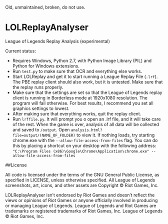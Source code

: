 Old, unmaintained, broken, do not use.

LOLReplayAnalyser
=================

League of Legends Replay Analysis (experimental)

Current status:
- Requires Windows, Python 2.7, with Python Image Library (PIL) and Python for Windows extensions.
- Run `test.py` to make sure that OCR and everything else works.
- Start LOLReplay and get it to start running a League Replay File (`.lrf`). The PBE replay client should also work, but it is untested. Make sure that the replay runs properly.
- Make sure that the settings are set so that the League of Legends replay client is running in Borderless mode at 1920x1080 resolution. The program will fail otherwise. For best results, I recommend you set all graphics settings to lowest.
- After making sure that everything works, quit the replay client.
- Run `lrffile.py`. It will prompt you o open an .lrf file, and it will take care of the rest. When the game is over, analysis of all data will be collected and saved to `/output`. Open `analysis.html?file=output/(NAME_OF_FOLDER)` to view it. If nothing loads, try starting chrome.exe with the `--allow-file-access-from-files` flag. You can do this by placing a shortcut on your desktop with the following address: `"C:\Program Files (x86)\Google\Chrome\Application\chrome.exe" --allow-file-access-from-files`

##License

All code is licensed under the terms of the GNU General Public License, as specified in LICENSE, unless otherwise specified. All League of Legends screenshots, art, icons, and other assets are Copyright © Riot Games, Inc.

LOLReplayAnalyser isn’t endorsed by Riot Games and doesn’t reflect the views or opinions of Riot Games or anyone officially involved in producing or managing League of Legends. League of Legends and Riot Games are trademarks or registered trademarks of Riot Games, Inc. League of Legends © Riot Games, Inc.
